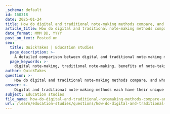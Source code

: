 ```yaml
---
_schema: default
id: 160318
date: 2025-01-24
title: How do digital and traditional note-making methods compare, and what are their respective benefits?
article_title: How do digital and traditional note-making methods compare, and what are their respective benefits?
date_format: MMM DD, YYYY
post_on_text: Posted on
seo:
  title: QuickTakes | Education studies
  page_description: >-
    A detailed comparison between digital and traditional note-making methods highlighting their respective benefits and drawbacks, focusing on aspects like retention, understanding, speed, efficiency, and multimedia integration.
  page_keywords: >-
    digital note-making, traditional note-making, benefits of note-taking, handwriting retention, cognitive engagement, studying, learning methods, multimedia notes, organization, academic performance
author: QuickTakes
question: >-
    How do digital and traditional note-making methods compare, and what are their respective benefits?
answer: >-
    Digital and traditional note-making methods each have their unique benefits and drawbacks, which can significantly impact learning and retention. Here’s a detailed comparison of both methods:\n\n### Traditional Note-Making (Pen and Paper)\n\n**Benefits:**\n1. **Enhanced Retention and Memory**: Research indicates that handwriting notes stimulates areas in the brain responsible for memory and understanding. Handwritten notes have been shown to improve long-term memory retention compared to digital notes. This is largely due to the cognitive engagement involved in the physical act of writing, which requires summarizing and processing information actively.\n   \n2. **Deeper Understanding**: The process of writing by hand encourages students to engage more deeply with the material, as they must interpret and condense information into their own words. This active engagement fosters a better grasp of concepts.\n\n3. **Fewer Distractions**: Traditional note-taking minimizes distractions from digital devices, such as social media notifications or other online temptations, allowing for more focused learning.\n\n4. **Personalization**: Students can easily highlight, underline, or draw diagrams in the margins, creating a personalized learning resource that can be tailored to their understanding.\n\n### Digital Note-Making\n\n**Benefits:**\n1. **Speed and Efficiency**: Digital note-taking allows for faster typing, which can be beneficial in fast-paced lecture environments. This speed can help capture more information in real-time.\n\n2. **Easy Editing and Organization**: Digital notes can be easily edited, reorganized, and formatted. Features such as searchability and tagging make it simple to locate specific information quickly.\n\n3. **Accessibility**: Digital notes can be synchronized across multiple devices, allowing students to access their notes anytime and anywhere. This is particularly useful for students who switch between devices or need to review notes on the go.\n\n4. **Multimedia Integration**: Digital tools often allow for the incorporation of multimedia elements, such as images, videos, and links, which can enhance the learning experience and provide additional context to the notes.\n\n### Conclusion\n\nIn summary, traditional note-making methods tend to enhance retention and understanding due to the cognitive engagement involved in handwriting. In contrast, digital note-making offers speed, organization, and accessibility, making it a practical choice for many students. Ultimately, the effectiveness of either method may depend on individual learning styles and preferences. Some students may benefit from a hybrid approach, utilizing both methods to maximize their learning outcomes. \n\nFinding the right balance between these methods can lead to improved academic performance and a more effective study experience.
subject: Education studies
file_name: how-do-digital-and-traditional-notemaking-methods-compare-and-what-are-their-respective-benefits.md
url: /learn/education-studies/questions/how-do-digital-and-traditional-notemaking-methods-compare-and-what-are-their-respective-benefits
---
```


&nbsp;
